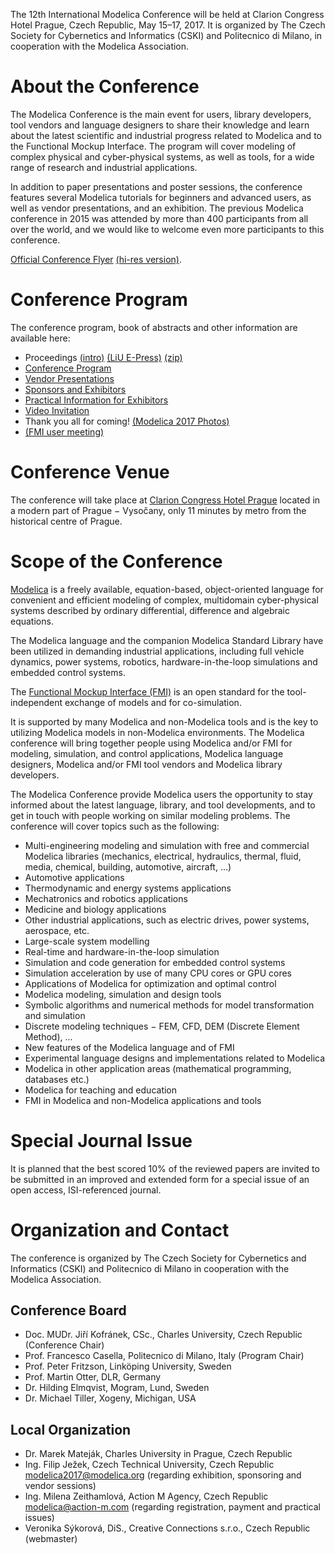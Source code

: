The 12th International Modelica Conference will be held at Clarion Congress Hotel Prague, Czech Republic, May 15–17, 2017. It is organized by The Czech Society for Cybernetics and Informatics (CSKI) and Politecnico di Milano, in cooperation with the Modelica Association.

# About the Conference

The Modelica Conference is the main event for users, library developers, tool vendors and language designers to share their knowledge and learn about the latest scientific and industrial progress related to Modelica and to the Functional Mockup Interface.
The program will cover modeling of complex physical and cyber-physical systems, as well as tools, for a wide range of research and industrial applications.

In addition to paper presentations and poster sessions, the conference features several Modelica tutorials for beginners and advanced users, as well as vendor presentations, and an exhibition. The previous Modelica conference in 2015 was attended by more than 400 participants from all over the world, and we would like to welcome even more participants to this conference.

[Official Conference Flyer](files/ConferenceFlyerPoster.pdf) [(hi-res version)](files/ConferenceFlyerPoster-hires.pdf).

# Conference Program

The conference program, book of abstracts and other information are available here:

* Proceedings [(intro)](proceedings/html/index.html) [(LiU E-Press)](http://www.ep.liu.se/ecp/contents.asp?issue=132) [(zip)](https://github.com/modelica/ModelicaConference2017/releases/download/USB/Modelica2017-Proceedings-HTML.zip)
* [Conference Program](proceedings/html/ProgramViewing.pdf)
* [Vendor Presentations](proceedings/html/vendors.html)
* [Sponsors and Exhibitors](sponsors.md)
* [Practical Information for Exhibitors](files/copy_of_sitePlanExhibtors.jpg)
* [Video Invitation](http://modelica.cz/video/ModelicaSpot_2017_LQ.mp4)
* Thank you all for coming! [(Modelica 2017 Photos)](http://modelica.cz/modelica-2017-photos/)
* [(FMI user meeting)](fmi-user-meeting.html)


# Conference Venue

The conference will take place at [Clarion Congress Hotel Prague](http://www.clarioncongresshotelprague.com/en/) located in a modern part of Prague − Vysočany, only 11 minutes by metro from the historical centre of Prague.

# Scope of the Conference

[Modelica](https://modelica.org) is a freely available, equation-based, object-oriented language for convenient and efficient modeling of complex, multidomain cyber-physical systems described by ordinary differential, difference and algebraic equations.

The Modelica language and the companion Modelica Standard Library have been utilized in demanding industrial applications, including full vehicle dynamics, power systems, robotics, hardware-in-the-loop simulations and embedded control systems.

The [Functional Mockup Interface (FMI)](http://www.fmi-standard.org/) is an open standard for the tool-independent exchange of models and for co-simulation.

It is supported by many Modelica and non-Modelica tools and is the key to utilizing Modelica models in non-Modelica environments. The Modelica conference will bring together people using Modelica and/or FMI for modeling, simulation, and control applications, Modelica language designers, Modelica and/or FMI tool vendors and Modelica library developers.

The Modelica Conference provide Modelica users the opportunity to stay informed about the latest language, library, and tool developments, and to get in touch with people working on similar modeling problems. The conference will cover topics such as the following:

* Multi-engineering modeling and simulation with free and commercial Modelica libraries (mechanics, electrical, hydraulics, thermal, fluid, media, chemical, building, automotive, aircraft, ...)
* Automotive applications
* Thermodynamic and energy systems applications
* Mechatronics and robotics applications
* Medicine and biology applications
* Other industrial applications, such as electric drives, power systems, aerospace, etc.
* Large-scale system modelling
* Real-time and hardware-in-the-loop simulation
* Simulation and code generation for embedded control systems
* Simulation acceleration by use of many CPU cores or GPU cores
* Applications of Modelica for optimization and optimal control
* Modelica modeling, simulation and design tools
* Symbolic algorithms and numerical methods for model transformation and simulation
* Discrete modeling techniques − FEM, CFD, DEM (Discrete Element Method), ...
* New features of the Modelica language and of FMI
* Experimental language designs and implementations related to Modelica
* Modelica in other application areas (mathematical programming, databases etc.)
* Modelica for teaching and education
* FMI in Modelica and non-Modelica applications and tools

# Special Journal Issue
It is planned that the best scored 10% of the reviewed papers are invited to be submitted in an improved and extended form for a special issue of an open access, ISI-referenced journal.

# Organization and Contact

The conference is organized by The Czech Society for Cybernetics and Informatics (CSKI) and Politecnico di Milano in cooperation with the Modelica Association.

## Conference Board

* Doc. MUDr. Jiří Kofránek, CSc., Charles University, Czech Republic (Conference Chair)
* Prof. Francesco Casella, Politecnico di Milano, Italy (Program Chair)
* Prof. Peter Fritzson, Linköping University, Sweden
* Prof. Martin Otter, DLR, Germany
* Dr. Hilding Elmqvist, Mogram, Lund, Sweden
* Dr. Michael Tiller, Xogeny, Michigan, USA

## Local Organization
* Dr. Marek Mateják, Charles University in Prague, Czech Republic
* Ing. Filip Ježek, Czech Technical University, Czech Republic modelica2017@modelica.org (regarding exhibition, sponsoring and vendor sessions)
* Ing. Milena Zeithamlová, Action M Agency, Czech Republic modelica@action-m.com (regarding registration, payment and practical issues)
* Veronika Sýkorová, DiS., Creative Connections s.r.o., Czech Republic (webmaster)
